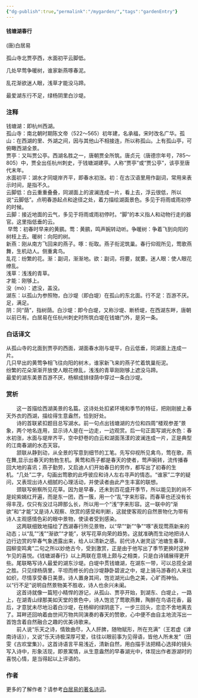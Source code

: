 ```yaml
---
{"dg-publish":true,"permalink":"/mygarden/","tags":"gardenEntry"}
---
```



#### 钱塘湖春行

(唐)白居易

孤山寺北贾亭西，水面初平云脚低。

几处早莺争暖树，谁家新燕啄春泥。

乱花渐欲迷人眼，浅草才能没马蹄。

最爱湖东行不足，绿杨阴里白沙堤。

### 注释

钱塘湖：即杭州西湖。  
孤山寺：南北朝时期陈文帝（522～565）初年建，名承福，宋时改名广华。孤山：在西湖的里、外湖之间，因与其他山不相接连，所以称孤山。上有孤山亭，可俯瞰西湖全景。  
贾亭：又叫贾公亭。西湖名胜之一，唐朝贾全所筑。唐贞元（唐德宗年号，785～805）中，贾全出任杭州刺史，于钱塘湖建亭。人称“贾亭”或“贾公亭”，该亭至唐代末年。  
水面初平：湖水才同堤岸齐平，即春水初涨。初：在古汉语里用作副词，常用来表示时间，是指不久。  
云脚低：白云重重叠叠，同湖面上的波澜连成一片，看上去，浮云很低，所以说“云脚低”。点明春游起点和途径之处，着力描绘湖面景色。多见于将雨或雨初停的时候。  
云脚：接近地面的云气，多见于将雨或雨初停时。“脚”的本义指人和动物行走的器官。这里指低垂的云。  
 早莺：初春时早来的黄鹂。莺：黄鹂，鸣声婉转动听。争暖树：争着飞到向阳的树枝上去。暖树：向阳的树。  
新燕：刚从南方飞回来的燕子。啄：衔取。燕子衔泥筑巢。春行仰观所见，莺歌燕舞，生机动人。侧重禽鸟。  
乱花：纷繁的花。渐：副词，渐渐地。欲：副词，将要，就要。迷人眼：使人眼花缭乱。  
浅草：浅浅的青草。  
才能：刚够上。  
没（mò）：遮没，盖没。  
湖东：以孤山为参照物，白沙堤（即白堤）在孤山的东北面。行不足：百游不厌。足，满足。  
阴：同“荫”，指树荫。白沙堤：即今白堤，又称沙堤、断桥堤，在西湖东畔，唐朝以前已有。白居易在任杭州刺史时所筑白堤在钱塘门外，是另一条。

### 白话译文

从孤山寺的北面到贾亭的西面，湖面春水刚与堤平，白云低垂，同湖面上连成一片。  
几只早出的黄莺争相飞往向阳的树木，谁家新飞来的燕子忙着筑巢衔泥。  
纷繁的花朵渐渐开放使人眼花缭乱，浅浅的青草刚刚够上遮没马蹄。  
最爱的湖东美景百游不厌，杨柳成排绿荫中穿过一条白沙堤。

### 赏析

  这一首描绘西湖美景的名篇。这诗处处扣紧环境和季节的特征，把刚刚披上春天外衣的西湖，描绘得生意盎然，恰到好处。  
　　诗的首联紧扣题目总写湖水。前一句点出钱塘湖的方位和四周“楼观参差”景象，两个地名连用，显示诗人是在一边走，一边观赏。后一句正面写湖光水色：春水初涨，水面与堤岸齐平，空中舒卷的白云和湖面荡漾的波澜连成一片，正是典型的江南春湖的水态天容。  
　　颔联从静到动，从全景的写意到细节的工笔。先写仰视所见禽鸟，莺在歌，燕在舞,显示出春天的勃勃生机。黄莺和燕子都是春天的使者，莺声婉转，流传播春回大地的喜讯；燕子勤劳，又启迪人们开始春日的劳作，都写出了初春的生机。“几处”二字，勾画出莺歌的此呼彼应和诗人左右寻声的情态。“谁家”二字的疑问，又表现出诗人细腻的心理活动，并使读者由此产生丰富的联想。  
　　颈联写俯察所见花草。因为是早春，还未到百花盛开季节，所以能见到的尚不是姹紫嫣红开遍，而是东一团，西一簇，用一个“乱”字来形容。而春草也还没有长得丰茂，仅只有没过马蹄那么长，所以用一个“浅”字来形容。这一联中的“渐欲”和“才能”又是诗人观察、欣赏的感受和判断，这就使客观的自然景物化为带有诗人主观感情色彩的眼中景物，使读者受到感染。  
　　这两联细致地描绘了西湖春行所见景物，以“早”“新”“争”“啄”表现莺燕新来的动态；以“乱”“浅”“渐欲”“才能”，状写花草向荣的趋势。这就准确而生动地把诗人边行边赏的早春气象透露出来，给人以清新之感。前代诗人谢灵运“池塘生春草，园柳变鸣禽”二句之所以妙绝古今，受到激赏，正是由于他写出了季节更换时这种乍见的喜悦。《钱塘湖春行》以上两联在意境上颇与之相类，只是白诗铺展得更开些。尾联略写诗人最爱的湖东沙堤。白堤中贯钱塘湖，在湖东一带，可以总揽全湖之胜。只见绿杨荫里，平坦而修长的白沙堤静卧碧波之中，堤上骑马游春的人来往如织，尽情享受春日美景。诗人置身其间，饱览湖光山色之美，心旷而神怡。以“行不足”说明自然景物美不胜收，诗人也余兴未阑。  
　　这首诗就像一篇短小精悍的游记，从孤山、贾亭开始，到湖东、白堤止，一路上，在湖青山绿那美如天堂的景色中，诗人饱览了莺歌燕舞，陶醉在鸟语花香，最后，才意犹未尽地沿着白沙堤，在杨柳的绿阴底下，一步三回头，恋恋不舍地离去了。耳畔还回响着由世间万物共同演奏的春天的赞歌，心中便不由自主地流泻出一首饱含着自然融合之趣的优美诗歌来。  
　　前人说“乐天之诗，情致曲尽，入人肝脾，随物赋形，所在充满”（王若虚《滹南诗话》），又说“乐天诗极深厚可爱，往往以眼前事为见得语，皆他人所未发”（田雯《古欢堂集》）。这首诗语言平易浅近，清新自然，用白描手法把精心选择的镜头写入诗中，形象活现，即景寓情，从生意盎然的早春湖光中，体现出作者游湖时的喜悦心情，是当得起以上评语的。

### 作者

更多的了解作者？请参考[白居易的著名诗词](https://www.shicile.com/top/baijuyi)。
